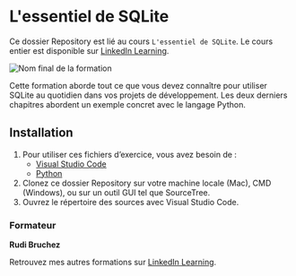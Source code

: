 # L'essentiel de SQLite

Ce dossier Repository est lié au cours `L'essentiel de SQLite`. Le cours entier est disponible sur [LinkedIn Learning][lil-course-url].

![Nom final de la formation][lil-thumbnail-url] 

Cette formation aborde tout ce que vous devez connaître pour utiliser SQLite au quotidien dans vos projets de développement. Les deux derniers chapitres abordent un exemple concret avec le langage Python.

## Installation

1. Pour utiliser ces fichiers d’exercice, vous avez besoin de : 
   - [Visual Studio Code](https://code.visualstudio.com/)
   - [Python](https://www.python.org/) 
2. Clonez ce dossier Repository sur votre machine locale (Mac), CMD (Windows), ou sur un outil GUI tel que SourceTree. 
3. Ouvrez le répertoire des sources avec Visual Studio Code. 


### Formateur

**Rudi Bruchez** 

 Retrouvez mes autres formations sur [LinkedIn Learning][lil-URL-trainer].

[0]: # (Replace these placeholder URLs with actual course URLs)
[lil-course-url]: https://www.linkedin.com/learning/l-essentiel-de-sqlite
[lil-thumbnail-url]: https://media.licdn.com/dms/image/D560DAQEouFIeNR6esw/learning-public-crop_675_1200/0/1712828654937?e=2147483647&v=beta&t=qpqsgDy4leR8N5pML4EfzjrrHIG5C64hJMdGFk7-W_o
[lil-URL-trainer]: https://www.linkedin.com/learning/instructors/rudi-bruchez

[1]: # (End of FR-Instruction ###############################################################################################)
